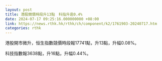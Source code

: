 ```yaml
---
layout: post
title: 港股競價時段升13點　科指升逾0.4%
date: 2024-07-17 09:25:16.000000000 +08:00
link: https://news.rthk.hk/rthk/ch/component/k2/1761903-20240717.htm
categories: rthk
---
```


港股開市微升，恒生指數競價時段報17741點，升13點，升幅0.08%。

科技指數報3638點，升16點，升幅0.44%。
